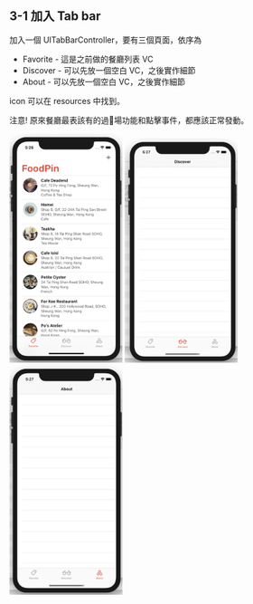 ## 3-1 加入 Tab bar

加入一個 UITabBarController，要有三個頁面，依序為

* Favorite - 這是之前做的餐廳列表 VC
* Discover - 可以先放一個空白 VC，之後實作細節
* About - 可以先放一個空白 VC，之後實作細節

icon 可以在 resources 中找到。

注意! 原來餐廳最表該有的過場功能和點擊事件，都應該正常發動。

<img src="./resources/tableVIew_3_1_1.png" alt="drawing" width="200"/>

<img src="./resources/tableVIew_3_1_2.png" alt="drawing" width="200"/>

<img src="./resources/tableVIew_3_1_3.png" alt="drawing" width="200"/>
